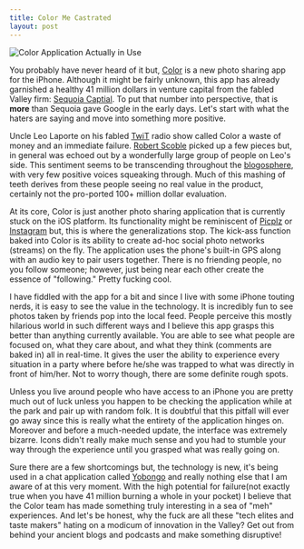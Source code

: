 ```yaml
---
title: Color Me Castrated
layout: post
---
```


![Color Application Actually in Use][1]

You probably have never heard of it but,
[Color][2] is a new photo sharing app for the
iPhone. Although it might be fairly unknown, this app has already garnished a
healthy 41 million dollars in venture capital from the fabled Valley firm:
[Sequoia Captial][3]. To put that number into perspective, that is __more__
than Sequoia gave Google in the early days. Let's start with what the haters
are saying and move into something more positive.

Uncle Leo Laporte on his fabled [TwiT][4] radio
show called Color a waste of money and an immediate failure.
[Robert Scoble][5] picked up a few pieces but, in
general was echoed out by a wonderfully large group of people on Leo's side.
This sentiment seems to be transcending throughout the [blogosphere][6],
with very few positive voices squeaking through. Much of this mashing of teeth
derives from these people seeing no real value in the product, certainly not
the pro-ported 100+ million dollar evaluation.

At its core, Color is just another photo sharing application that is currently
stuck on the iOS platform. Its functionality might be reminiscent of
[Picplz][7] or [Instagram][8] but, this is where the
generalizations stop. The kick-ass function baked into Color is its ability to
create ad-hoc social photo networks (streams) on the fly. The application uses
the phone's built-in GPS along with an audio key to pair users together. There
is no friending people, no you follow someone; however, just being near each
other create the essence of "following." Pretty fucking cool.

I have fiddled with the app for a bit and since I live with some iPhone touting
nerds, it is easy to see the value in the technology. It is incredibly fun to
see photos taken by friends pop into the local feed. People perceive this
mostly hilarious world in such different ways and I believe this app grasps
this better than anything currently available. You are able to see what people
are focused on, what they care about, and what they think (comments are baked
in) all in real-time. It gives the user the ability to experience every
situation in a party where before he/she was trapped to what was directly in
front of him/her. Not to worry though, there are some definite rough spots.

Unless you live around people who have access to an iPhone you are pretty much
out of luck unless you happen to be checking the application while at the park
and pair up with random folk. It is doubtful that this pitfall will ever go
away since this is really what the entirety of the application hinges on.
Moreover and before a much-needed update, the interface was extremely bizarre.
Icons didn't really make much sense and you had to stumble your way through the
experience until you grasped what was really going on.

Sure there are a few shortcomings but, the technology is new, it's being used
in a chat application called [Yobongo][9] and
really nothing else that I am aware of at this very moment. With the
high potential for failure(not exactly true when you have 41 million burning a
whole in your pocket) I believe that the Color team has made something truly
interesting in a sea of "meh" experiences. And let's be honest, why the fuck
are all these "tech elites and taste makers" hating on a modicum of innovation
in the Valley? Get out from behind your ancient blogs and podcasts and make
something disruptive!

[1]: http://c522735.r35.cf2.rackcdn.com/Color-iPhone-App.jpg
[2]: http://www.color.com/
[3]: #
[4]: http://twit.tv/twit
[5]: http://scobleizer.com/
[6]: http://www.google.com/search?q=color+41+million&amp;tbm=blg
[7]: http://picplz.com/
[8]: http://instagram.com/
[9]: http://yobongo.com/
